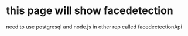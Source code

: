 <h1>this page will show facedetection</h1>

<p> need to use postgresql and node.js in other rep called facedectectionApi</p>
